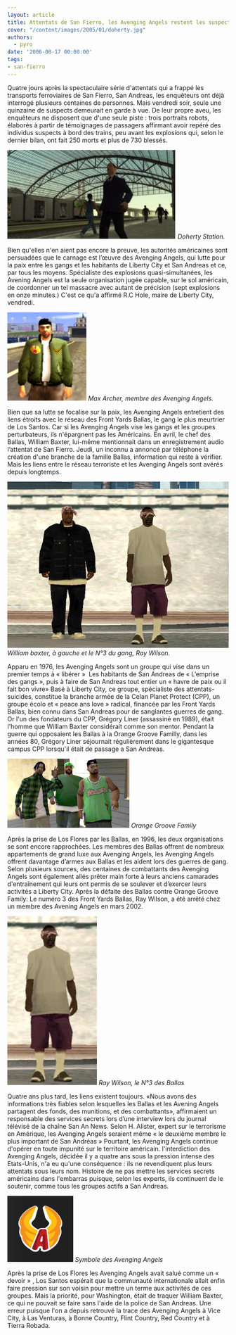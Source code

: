 ```yaml
---
layout: article
title: Attentats de San Fierro, les Avenging Angels restent les suspects N°1
cover: "/content/images/2005/01/doherty.jpg"
authors:
  - pyro
date: '2006-08-17 00:00:00'
tags:
- san-fierro
---
```


Quatre jours après la spectaculaire série d'attentats qui a frappé les transports ferroviaires de San Fierro, San Andreas, les enquêteurs ont déjà interrogé plusieurs centaines de personnes. Mais vendredi soir, seule une quinzaine de suspects demeurait en garde à vue. De leur propre aveu, les enquêteurs ne disposent que d'une seule piste : trois portraits robots, élaborés à partir de témoignages de passagers affirmant avoir repéré des individus suspects à bord des trains, peu avant les explosions qui, selon le dernier bilan, ont fait 250 morts et plus de 730 blessés.

![Doherty Station.](/content/images/2005/01/doherty.jpg)
_Doherty Station._

Bien qu'elles n'en aient pas encore la preuve, les autorités américaines sont persuadées que le carnage est l’œuvre des Avenging Angels, qui lutte pour la paix entre les gangs et les habitants de Liberty City et San Andreas et ce, par tous les moyens. Spécialiste des explosions quasi-simultanées, les Avening Angels est la seule organisation jugée capable, sur le sol américain, de coordonner un tel massacre avec autant de précision (sept explosions en onze minutes.) C'est ce qu'a affirmé R.C Hole, maire de Liberty City, vendredi.

![Max Archer, membre des Avenging Angels.](/content/images/2005/01/Avengig_Angel.jpg)
_Max Archer, membre des Avenging Angels._

Bien que sa lutte se focalise sur la paix, les Avenging Angels entretient des liens étroits avec le réseau des Front Yards Ballas, le gang le plus meurtrier de Los Santos. Car si les Avenging Angels vise les gangs et les groupes perturbateurs, ils n'épargnent pas les Américains. En avril, le chef des Ballas, William Baxter,&nbsp;lui-même mentionnait dans un enregistrement audio l’attentat de San Fierro. Jeudi, un inconnu a annoncé par téléphone la création d'une branche de la famille Ballas, information qui reste à vérifier. Mais les liens entre le réseau terroriste et les Avenging Angels sont avérés depuis longtemps.

![William baxter, à gauche et le N°3 du gang, Ray Wilson.](/content/images/2005/01/ballas.jpg)
_William baxter, à gauche et le N°3 du gang, Ray Wilson._

Apparu en 1976, les Avenging Angels sont un groupe qui vise dans un premier temps à « libérer&nbsp;» &nbsp;Les habitants&nbsp;de San Andreas de « L’emprise des gangs »,&nbsp;puis à faire de San Andreas tout entier un «&nbsp;havre de paix ou il fait bon vivre»&nbsp;Basé à Liberty City, ce groupe, spécialiste des attentats-suicides, constitue la branche armée de la Celan Planet Protect (CPP), un groupe écolo et «&nbsp;peace ans love&nbsp;» radical, financée par les Front Yards Ballas, bien connu dans San Andreas pour de sanglantes guerres de gang. Or l'un des fondateurs du CPP, Grégory Liner (assassiné en 1989), était l'homme que William Baxter considérait comme son mentor. Pendant la guerre qui opposaient les Ballas&nbsp;à la Orange Groove Familly, dans les années 80, Grégory Liner séjournait régulièrement dans le gigantesque campus CPP lorsqu'il était de passage a San Andreas.

![Orange Groove Family](/content/images/2005/01/groove_familly.jpg)
_Orange Groove Family_

Après la prise de Los Flores par les Ballas, en 1996, les deux organisations se sont encore rapprochées. Les membres des Ballas offrent de nombreux appartements de grand luxe aux Avenging Angels, les Avenging Angels offrent davantage d’armes aux Ballas et les aident lors des guerres de gang. Selon plusieurs sources, des centaines de combattants des Avenging Angels sont également allés prêter main forte à leurs anciens camarades d'entraînement qui leurs ont permis de se soulever et d’exercer leurs activités a Liberty City. Après la défaite des Ballas contre Orange Groove Family: Le numéro 3 des Front Yards Ballas, Ray Wilson, a été arrêté chez un membre des Avening Angels en mars 2002.

![Ray Wilson, le N°3 des Ballas](/content/images/2005/01/Ray.jpg)
_Ray Wilson, le N°3 des Ballas_

Quatre ans plus tard, les liens existent toujours. «Nous avons des informations très fiables selon lesquelles les Ballas et les Avening Angels partagent des fonds, des munitions, et des combattants»,&nbsp;affirmaient un responsable des services secrets lors d’une interview lors du journal télévisé de la chaîne San An News. Selon H. Alister, expert sur le terrorisme en Amérique, les Avenging Angels seraient même « le deuxième membre le plus important de San Andréas » Pourtant, les Avenging Angels continue d'opérer en toute impunité sur le territoire américain. l'interdiction des Avenging Angels, décidée il y a quatre ans sous la pression intense des Etats-Unis, n'a eu qu'une conséquence : ils ne revendiquent plus leurs attentats sous leurs nom. Histoire de ne pas mettre les services secrets américains dans l'embarras puisque, selon les experts, ils continuent de le soutenir, comme tous les groupes actifs a San Andreas.

![Symbole des Avenging Angels](/content/images/2005/01/logo_angels.jpg)
_Symbole des Avenging Angels_

Après la prise de Los Flores les Avenging Angels avait salué comme un « devoir&nbsp;»&nbsp;­, Los Santos espérait que la communauté internationale allait enfin faire pression sur son voisin pour mettre un terme aux activités de ces groupes. Mais la priorité, pour Washington, était de traquer William Baxter, ce qui ne pouvait se faire sans l'aide de la police de San Andreas. Une erreur puisque l'on a depuis retrouvé la trace des Avenging Angels à Vice City, à Las Venturas, à Bonne Country, Flint Country, Red Country et à Tierra Robada.